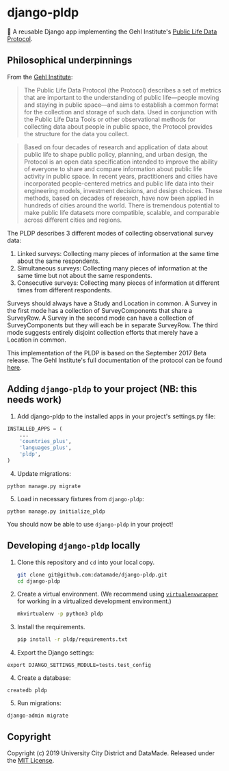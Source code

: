 # django-pldp

🌳 A reusable Django app implementing the Gehl Institute's [Public Life Data Protocol](https://gehlinstitute.org/tool/public-life-data-protocol/).

## Philosophical underpinnings

From the [Gehl Institute](https://gehlinstitute.org/):

> The Public Life Data Protocol (the Protocol) describes a set of metrics that
> are important to the understanding of public life—people moving and staying
> in public space—and aims to establish a common format for the collection and
> storage of such data. Used in conjunction with the Public Life Data Tools or
> other observational methods for collecting data about people in public space,
> the Protocol provides the structure for the data you collect.

> Based on four decades of research and application of data about public life
> to shape public policy, planning, and urban design, the Protocol is an open
> data specification intended to improve the ability of everyone to share and
> compare information about public life activity in public space. In recent
> years, practitioners and cities have incorporated people-centered metrics and
> public life data into their engineering models, investment decisions, and
> design choices. These methods, based on decades of research, have now been
> applied in hundreds of cities around the world. There is tremendous potential
> to make public life datasets more compatible, scalable, and comparable across
> different cities and regions.

The PLDP describes 3 different modes of collecting observational survey data:

1. Linked surveys: Collecting many pieces of information at the same time
   about the same respondents.
2. Simultaneous surveys: Collecting many pieces of information at the same
   time but not about the same respondents.
3. Consecutive surveys: Collecting many pieces of information at different
   times from different respondents.

Surveys should always have a Study and Location in common. A Survey in the
first mode has a collection of SurveyComponents that share a SurveyRow.
A Survey in the second mode can have a collection of SurveyComponents but they
will each be in separate SurveyRow. The third mode suggests entirely disjoint
collection efforts that merely have a Location in common.

This implementation of the PLDP is based on the September 2017 Beta release. The Gehl
Institute's full documentation of the protocol can be found [here](pldp-source-documents/PLDP_BETA%20Publication%20-%2020170927.pdf).

## Adding `django-pldp` to your project (NB: this needs work)

1. Add django-pldp to the installed apps in your project's settings.py file:

```python
INSTALLED_APPS = (
    ...
    'countries_plus',
    'languages_plus',
    'pldp',
)
```

4. Update migrations:

`python manage.py migrate`

5. Load in necessary fixtures from `django-pldp`:

```
python manage.py initialize_pldp
```

You should now be able to use `django-pldp` in your project!

## Developing `django-pldp` locally

1. Clone this repository and `cd` into your local copy.

    ```bash
    git clone git@github.com:datamade/django-pldp.git
    cd django-pldp
    ```

2. Create a virtual environment. (We recommend using [`virtualenvwrapper`](http://virtualenvwrapper.readthedocs.org/en/latest/install.html) for working in a virtualized development environment.)

    ```bash
    mkvirtualenv -p python3 pldp
    ```

3. Install the requirements.

    ```bash
    pip install -r pldp/requirements.txt
    ```

4. Export the Django settings:

`export DJANGO_SETTINGS_MODULE=tests.test_config`

4. Create a database:

`createdb pldp`

5. Run migrations:

`django-admin migrate`


## Copyright

Copyright (c) 2019 University City District and DataMade.
Released under the [MIT
License](https://github.com/datamade/django-councilmatic/blob/master/LICENSE).
